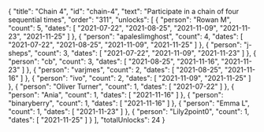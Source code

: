{
  "title": "Chain 4",
  "id": "chain-4",
  "text": "Participate in a chain of four sequential times",
  "order": "311",
  "unlocks": [
    {
      "person": "Rowan M",
      "count": 5,
      "dates": [
        "2021-07-22",
        "2021-08-25",
        "2021-11-09",
        "2021-11-23",
        "2021-11-25"
      ]
    },
    {
      "person": "apaleslimghost",
      "count": 4,
      "dates": [
        "2021-07-22",
        "2021-08-25",
        "2021-11-09",
        "2021-11-25"
      ]
    },
    {
      "person": "j-sheps",
      "count": 3,
      "dates": [
        "2021-07-22",
        "2021-11-09",
        "2021-11-23"
      ]
    },
    {
      "person": "cb",
      "count": 3,
      "dates": [
        "2021-08-25",
        "2021-11-16",
        "2021-11-23"
      ]
    },
    {
      "person": "varjmes",
      "count": 2,
      "dates": [
        "2021-08-25",
        "2021-11-16"
      ]
    },
    {
      "person": "ivo",
      "count": 2,
      "dates": [
        "2021-11-09",
        "2021-11-25"
      ]
    },
    {
      "person": "Oliver Turner",
      "count": 1,
      "dates": [
        "2021-07-22"
      ]
    },
    {
      "person": "Ania",
      "count": 1,
      "dates": [
        "2021-11-16"
      ]
    },
    {
      "person": "binaryberry",
      "count": 1,
      "dates": [
        "2021-11-16"
      ]
    },
    {
      "person": "Emma L",
      "count": 1,
      "dates": [
        "2021-11-23"
      ]
    },
    {
      "person": "Lily2point0",
      "count": 1,
      "dates": [
        "2021-11-25"
      ]
    }
  ],
  "totalUnlocks": 24
}